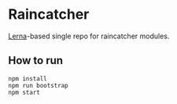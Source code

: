 # Raincatcher

[Lerna](https://lernajs.io/)-based single repo for raincatcher modules.

## How to run

```
npm install
npm run bootstrap
npm start
```
